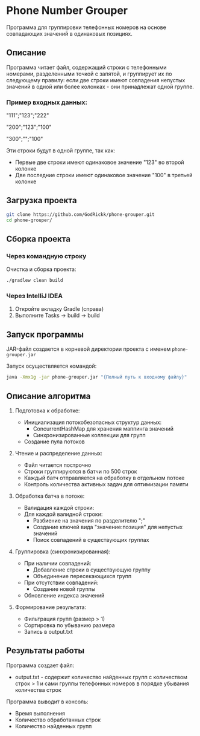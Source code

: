 # Phone Number Grouper

Программа для группировки телефонных номеров на основе совпадающих значений в одинаковых позициях.

## Описание

Программа читает файл, содержащий строки с телефонными номерами, разделенными точкой с запятой, 
и группирует их по следующему правилу:
если две строки имеют совпадения непустых значений в одной или более колонках -
они принадлежат одной группе.


### Пример входных данных:
"111";"123";"222"

"200";"123";"100"

"300";"";"100"

Эти строки будут в одной группе, так как:
- Первые две строки имеют одинаковое значение "123" во второй колонке
- Две последние строки имеют одинаковое значение "100" в третьей колонке


## Загрузка проекта
```bash
git clone https://github.com/GodRickk/phone-grouper.git
cd phone-grouper/
```


## Сборка проекта

### Через командную строку

Очистка и сборка проекта:
```bash
./gradlew clean build
```

### Через IntelliJ IDEA

1. Откройте вкладку Gradle (справа)
2. Выполните Tasks -> build -> build


## Запуск программы
JAR-файл создается в корневой директории проекта с именем ```phone-grouper.jar```

Запуск осуществляется командой:
```bash
java -Xmx1g -jar phone-grouper.jar "{Полный путь к входному файлу}"
```

## Описание алгоритма
1. Подготовка к обработке:
    - Инициализация потокобезопасных структур данных:
        - ConcurrentHashMap для хранения маппинга значений
        - Синхронизированные коллекции для групп
    - Создание пула потоков


2. Чтение и распределение данных:
    - Файл читается построчно
    - Строки группируются в батчи по 500 строк
    - Каждый батч отправляется на обработку в отдельном потоке
    - Контроль количества активных задач для оптимизации памяти


3. Обработка батча в потоке:
    - Валидация каждой строки:
    - Для каждой валидной строки:
        - Разбиение на значения по разделителю ";"
        - Создание ключей вида "значение:позиция" для непустых значений
        - Поиск совпадений в существующих группах


4. Группировка (синхронизированная):
    - При наличии совпадений:
        - Добавление строки в существующую группу
        - Объединение пересекающихся групп
    - При отсутствии совпадений:
        - Создание новой группы
    - Обновление индекса значений


5. Формирование результата:
    - Фильтрация групп (размер > 1)
    - Сортировка по убыванию размера
    - Запись в output.txt


## Результаты работы
Программа создает файл:
- output.txt - содержит количество найденных групп с количеством строк > 1 
и сами группы телефонных номеров в порядке убывания количества строк


Программа выводит в консоль:
- Время выполнения
- Количество обработанных строк
- Количество найденных групп
